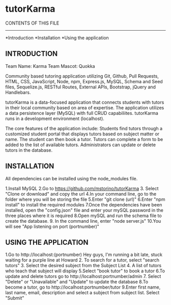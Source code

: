 # tutorKarma 

CONTENTS OF THIS FILE

----------------------

*Introduction
*Installation
*Using the application

INTRODUCTION
-------------

Team Name: Karma
Team Mascot: Quokka

Community based tutoring application utilizing Git, Github, Pull Requests, HTML, CSS, JavaScript, Node, npm, Express.js, MySQL, Schema and Seed files, Sequelize.js, RESTful Routes, External APIs, Bootstrap, jQuery and Handlebars.

tutorKarma is a data-focused application that connects students with tutors in their local community based on area of expertise. The application utilizes a data persistence layer (MySQL) with full CRUD capabiliites. tutorKarma runs in a development environment (localhost).

The core features of the application include: Students find tutors through a customized student portal that displays tutors based on subject matter or name. The student can then book a tutor.  Tutors can complete a form to be added to the list of available tutors. Administrators can update or delete tutors in the database.      



INSTALLATION
---------------

All dependencies can be installed using the node_modules file. 

1.Install MySQL 
2.Go to https://github.com/mstorino/tutorKarma
3. Select "Clone or download" and copy the url
4.In your command line, go to the folder where you will be storing the file
5.Enter "git clone (url)"
6.Enter "npm install" to install the required modules
7.Once the dependencies have been installed, open the "config.json" file and enter your mySQL password in the three places where it is required
8.Open mySQL and run the schema file to create the database.
9. In the command line, enter "node server.js"
10.You will see "App listening on port (portnumber)"



USING THE APPLICATION
----------------------
1.Go to http://localhost:(portnumber)
Hey guys, I'm running a bit late, stuck waiting for a purple line at Howard
2. To search for a tutor, select "search tutors"
3. Select the desired subject from the Subject List
4. A list of tutors who teach that subject will display
5.Select "book tutor" to book a tutor
6.To update and delete tutors go to http://localhost:portnumber/admin
7. Select "Delete" or "Unavailable" and "Update" to update the database
8.To become a tutor, go to http://localhost:portnumber/tutor
9.Enter first name, last name, email, description and select a subject from subject list.  Select "Submit"







